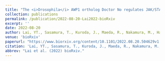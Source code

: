 ```yaml
---
title: "The <i>Drosophila</i> AWP1 ortholog Doctor No regulates JAK/STAT signaling for left-right asymmetry in the gut by promoting receptor endocytosis"
collection: publications
permalink: /publication/2022-08-20-Lai2022-bioRxiv
excerpt: ''
date: 2022-08-20
author: Lai, YT., Sasamura, T., Kuroda, J., Maeda, R., Nakamura, M., Hatori, R., <b><u>Ishibashi, T.</u></b>, Taniguchi, K., Ooike, M., Taguchi, T., Nakazawa, N., Hozumi, S., Yamaguchi, A., Aigaki, T., Inaki, M., Matsuno, K. 
venue: 'bioRxiv'
paperurl: "https://www.biorxiv.org/content/10.1101/2022.08.20.504629v1.full.pdf+html"
citation: 'Lai, YT., Sasamura, T., Kuroda, J., Maeda, R., Nakamura, M., Hatori, R., <b><u>Ishibashi, T.</u></b>, Taniguchi, K., Ooike, M., Taguchi, T., Nakazawa, N., Hozumi, S., Yamaguchi, A., Aigaki, T., Inaki, M., Matsuno, K. (2022) "The <i>Drosophila</i> AWP1 ortholog Doctor No regulates JAK/STAT signaling for left-right asymmetry in the gut by promoting receptor endocytosis" <i>bioRxiv</i>.'
abbrev: "Lai et al. (2022) bioRxiv."
---
```

